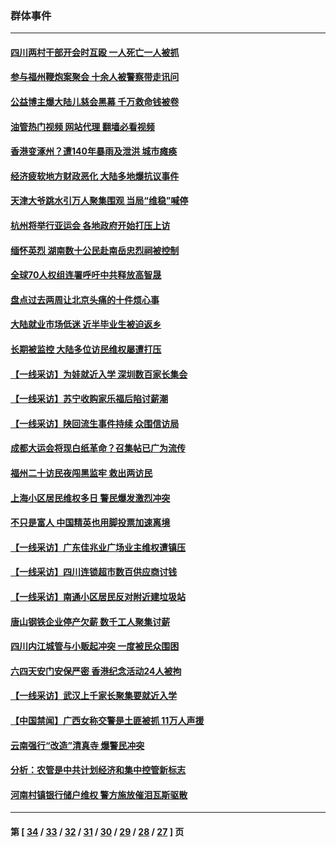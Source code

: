 ### 群体事件
---
#### [四川两村干部开会时互殴 一人死亡一人被抓](../../pages/ncid279/n14081149.md?09280845) 
#### [参与福州鞭炮案聚会 十余人被警察带走讯问](../../pages/ncid279/n14074316.md?09280845) 
#### [公益博主爆大陆儿慈会黑幕 千万救命钱被卷](../../pages/ncid279/n14072914.md?09280845) 
#### [油管热门视频 网站代理 翻墙必看视频](http://138.2.39.72:81/youtube.html?epic-marker?09280845)
#### [香港变涿州？遭140年暴雨及泄洪 城市瘫痪](../../pages/ncid279/n14069515.md?09280845) 
#### [经济疲软地方财政恶化 大陆多地爆抗议事件](../../pages/ncid279/n14068568.md?09280845) 
#### [天津大爷跳水引万人聚集围观 当局“维稳”喊停](../../pages/ncid279/n14068364.md?09280845) 
#### [杭州将举行亚运会 各地政府开始打压上访](../../pages/ncid279/n14059747.md?09280845) 
#### [缅怀英烈 湖南数十公民赴南岳忠烈祠被控制](../../pages/ncid279/n14055318.md?09280845) 
#### [全球70人权组连署呼吁中共释放高智晟](../../pages/ncid279/n14055054.md?09280845) 
#### [盘点过去两周让北京头痛的十件烦心事](../../pages/ncid279/n14052654.md?09280845) 
#### [大陆就业市场低迷 近半毕业生被迫返乡](../../pages/ncid279/n14050945.md?09280845) 
#### [长期被监控 大陆多位访民维权屡遭打压](../../pages/ncid279/n14049331.md?09280845) 
#### [【一线采访】为娃就近入学 深圳数百家长集会](../../pages/ncid279/n14044246.md?09280845) 
#### [【一线采访】苏宁收购家乐福后陷讨薪潮](../../pages/ncid279/n14042224.md?09280845) 
#### [【一线采访】陕回流生事件持续 众围信访局](../../pages/ncid279/n14040242.md?09280845) 
#### [成都大运会将现白纸革命？召集帖已广为流传](../../pages/ncid279/n14033119.md?09280845) 
#### [福州二十访民夜闯黑监牢 救出两访民](../../pages/ncid279/n14031617.md?09280845) 
#### [上海小区居民维权多日 警民爆发激烈冲突](../../pages/ncid279/n14029221.md?09280845) 
#### [不只是富人 中国精英也用脚投票加速离境](../../pages/ncid279/n14029086.md?09280845) 
#### [【一线采访】广东佳兆业广场业主维权遭镇压](../../pages/ncid279/n14028175.md?09280845) 
#### [【一线采访】四川连锁超市数百供应商讨钱](../../pages/ncid279/n14025102.md?09280845) 
#### [【一线采访】南通小区居民反对附近建垃圾站](../../pages/ncid279/n14021690.md?09280845) 
#### [唐山钢铁企业停产欠薪 数千工人聚集讨薪](../../pages/ncid279/n14017404.md?09280845) 
#### [四川内江城管与小贩起冲突 一度被民众围困](../../pages/ncid279/n14015922.md?09280845) 
#### [六四天安门安保严密 香港纪念活动24人被拘](../../pages/ncid279/n14009800.md?09280845) 
#### [【一线采访】武汉上千家长聚集要就近入学](../../pages/ncid279/n14009497.md?09280845) 
#### [【中国禁闻】广西女称交警是土匪被抓 11万人声援](../../pages/ncid279/n14006869.md?09280845) 
#### [云南强行“改造”清真寺 爆警民冲突](../../pages/ncid279/n14005561.md?09280845) 
#### [分析：农管是中共计划经济和集中控管新标志](../../pages/ncid279/n14000665.md?09280845) 
#### [河南村镇银行储户维权 警方施放催泪瓦斯驱散](../../pages/ncid279/n13998750.md?09280845) 

---
#### 第 [ [34](./34.md?09280845) / [33](./33.md?09280845) / [32](./32.md?09280845) / [31](./31.md?09280845) / [30](./30.md?09280845) / [29](./29.md?09280845) / [28](./28.md?09280845) / [27](./27.md?09280845) ] 页
